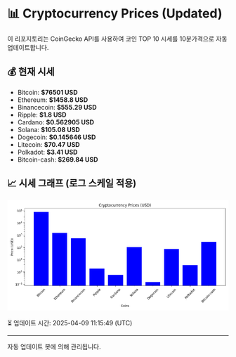 
# 📊 Cryptocurrency Prices (Updated)

이 리포지토리는 CoinGecko API를 사용하여 코인 TOP 10 시세를 10분가격으로 자동 업데이트합니다.

## 💰 현재 시세
- Bitcoin: **$76501 USD**
- Ethereum: **$1458.8 USD**
- Binancecoin: **$555.29 USD**
- Ripple: **$1.8 USD**
- Cardano: **$0.562905 USD**
- Solana: **$105.08 USD**
- Dogecoin: **$0.145646 USD**
- Litecoin: **$70.47 USD**
- Polkadot: **$3.41 USD**
- Bitcoin-cash: **$269.84 USD**

## 📈 시세 그래프 (로그 스케일 적용)
![Crypto Prices](crypto_prices.png)

⏳ 업데이트 시간: 2025-04-09 11:15:49 (UTC)

---
자동 업데이트 봇에 의해 관리됩니다.
